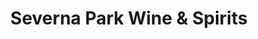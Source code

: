 ---
title: "Severna Park Wine & Spirits"
url: /severna-park/severna-park-wine-and-spirits/
shop: shop
---